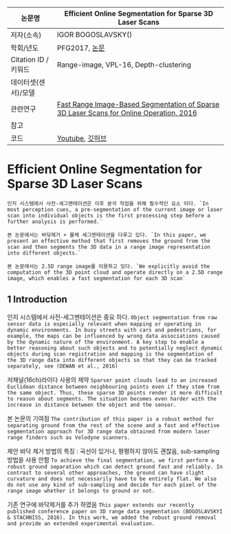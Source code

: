 |논문명 |Efficient Online Segmentation for Sparse 3D Laser Scans |
| --- | --- |
| 저자\(소속\) | IGOR BOGOSLAVSKY\(\) |
| 학회/년도 | PFG2017, [논문](http://www.ipb.uni-bonn.de/pdfs/bogoslavskyi16pfg.pdf) |
| Citation ID / 키워드 | Range-image, VPL-16, Depth-clustering|
| 데이터셋(센서)/모델 | |
| 관련연구|[Fast Range Image-Based Segmentation of Sparse 3D Laser Scans for Online Operation, 2016](http://www.ipb.uni-bonn.de/pdfs/bogoslavskyi16iros.pdf)|
| 참고 | |
| 코드 |[Youtube](https://www.youtube.com/watch?v=xAAz3Zgkmy80), [깃허브](https://github.com/PRBonn/depth_clustering)|


# Efficient Online Segmentation for Sparse 3D Laser Scans


```
인지 시스템에서 사전-세그멘테이션은 이후 분석 작업을 위해 필수적인 요소 이다. `In most perception cues, a pre-segmentation of the current image or laser scan into individual objects is the first processing step before a further analysis is performed.`

본 논문에서는 바닦제거 + 물체 세그멘테이션을 다루고 있다. `In this paper, we present an effective method that first removes the ground from the scan and then segments the 3D data in a range image representation into different objects.`

본 논문에서는 2.5D range image를 이용하고 있다. `We explicitly avoid the computation of the 3D point cloud and operate directly on a 2.5D range image, which enables a fast segmentation for each 3D scan`
```


## 1 Introduction

인지 시스템에서 사전-세그멘테이션은 중요 하다. `Object segmentation from raw sensor data is especially relevant when mapping or operating in dynamic environments. In busy streets with cars and pedestrians, for example, the maps can be influenced by wrong data associations caused by the dynamic nature of the environment. A key step to enable a better reasoning about such objects and to potentially neglect dynamic objects during scan registration and mapping is the segmentation of the 3D range data into different objects so that they can be tracked separately, see (DEWAN et al., 2016)`

저채널(16ch)라이다 사용의 제약 `Sparser point clouds lead to an increased Euclidean distance between neighbouring points even if they stem from the same object. Thus, these sparse 3D points render it more difficult to reason about segments. The situation becomes even harder with the increase in distance between the object and the sensor.`

본 논문의 기여점 `The contribution of this paper is a robust method for separating ground from the rest of the scene and a fast and effective segmentation approach for 3D range data obtained from modern laser range finders such as Velodyne scanners.`

제안 바닥 제거 방법의 특징 : 곡선이 있거나, 평평하지 않아도 괜찮음, sub-sampling방법을 사용 안함 `To achieve the final segmentation, we first perform a robust ground separation which can detect ground fast and reliably. In contrast to several other approaches, the ground can have slight curvature and does not necessarily have to be entirely flat. We also do not use any kind of sub-sampling and decide for each pixel of the range image whether it belongs to ground or not. `

기존 연구에 바닥제거를 추가 하였음 `This paper extends our recently published conference paper on 3D range data segmentation
(BOGOSLAVSKYI & STACHNISS, 2016). In this work, we added the robust ground removal and provide an extended experimental evaluation.`